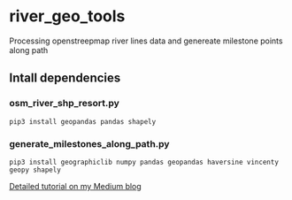 # river_geo_tools
Processing openstreepmap river lines data and genereate milestone points along path

## Intall dependencies  

### osm_river_shp_resort.py   
    pip3 install geopandas pandas shapely 
    
### generate_milestones_along_path.py   
    pip3 install geographiclib numpy pandas geopandas haversine vincenty geopy shapely   
    
[Detailed tutorial on my Medium blog](https://medium.com/jackontheroad-en/download-river-data-from-openstreetmap-resort-river-path-and-generate-milestones-for-a-river-ef6b1eff98e0)
